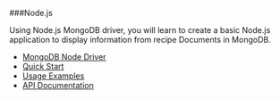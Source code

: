 ###Node.js

Using Node.js MongoDB driver, you will learn to create a basic Node.js application to display information from recipe Documents in MongoDB.

- [MongoDB Node Driver](https://docs.mongodb.com/drivers/node/)
- [Quick Start](https://docs.mongodb.com/drivers/node/quick-start)
- [Usage Examples](https://docs.mongodb.com/drivers/node/usage-examples)
- [API Documentation](http://mongodb.github.io/node-mongodb-native/3.6/api/)